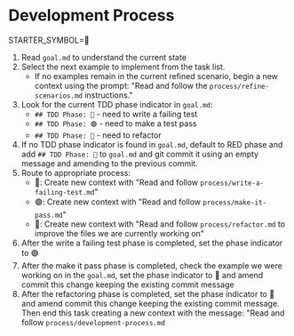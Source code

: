# Development Process

STARTER_SYMBOL=🔄

1. Read `goal.md` to understand the current state
2. Select the next example to implement from the task list.
    - If no examples remain in the current refined scenario, begin a new context using the prompt: "Read and follow the `process/refine-scenarios.md` instructions."
3. Look for the current TDD phase indicator in `goal.md`:
   - `## TDD Phase: 🔴` - need to write a failing test
   - `## TDD Phase: 🟢` - need to make a test pass
   - `## TDD Phase: 🧹` - need to refactor
4. If no TDD phase indicator is found in `goal.md`, default to RED phase and add `## TDD Phase: 🔴` to `goal.md` and git commit it using an empty message and amending to the previous commit.
5. Route to appropriate process:
   - 🔴: Create new context with "Read and follow `process/write-a-failing-test.md`"
   - 🟢: Create new context with "Read and follow `process/make-it-pass.md`"
   - 🧹: Create new context with "Read and follow `process/refactor.md` to improve the files <list-of-files> we are currently working on"
6. After the write a failing test phase is completed, set the phase indicator to 🟢 
7. After the make it pass phase is completed, check the example we were working on in the `goal.md`, set the phase indicator to 🧹 and amend commit this change keeping the existing commit message
8. After the refactoring phase is completed, set the phase indicator to 🔴 and amend commit this change keeping the existing commit message. Then end this task creating a new context with the message: "Read and follow `process/development-process.md`

